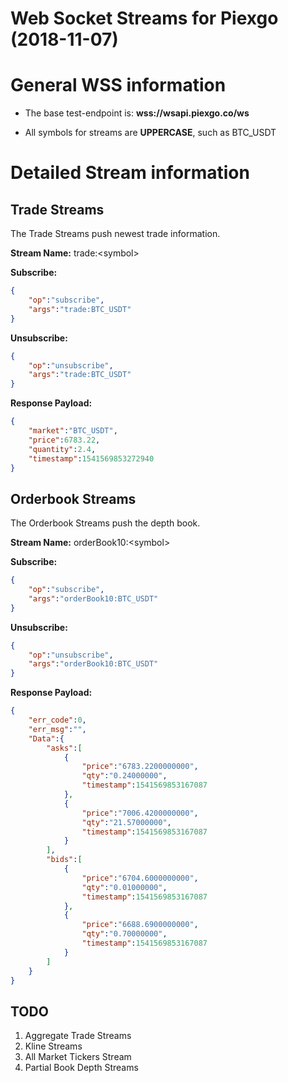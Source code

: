 # Web Socket Streams for Piexgo (2018-11-07)

# General WSS information

* The base test-endpoint is: **wss://wsapi.piexgo.co/ws**

* All symbols for streams are **UPPERCASE**, such as BTC_USDT

  

# Detailed Stream information

## Trade Streams

The Trade Streams push newest trade information.

  

**Stream Name:** trade:\<symbol>

**Subscribe:**
```json
{
    "op":"subscribe",
    "args":"trade:BTC_USDT"
}
```
**Unsubscribe:**
```json
{
    "op":"unsubscribe",
    "args":"trade:BTC_USDT"
}
```

**Response Payload:**

```json
{
    "market":"BTC_USDT",
    "price":6783.22,
    "quantity":2.4,
    "timestamp":1541569853272940
}
```

  

## Orderbook Streams

The Orderbook Streams push the depth book.

  

**Stream Name:** orderBook10:\<symbol>

**Subscribe:**
```json
{
    "op":"subscribe",
    "args":"orderBook10:BTC_USDT"
}
```
**Unsubscribe:**
```json
{
    "op":"unsubscribe",
    "args":"orderBook10:BTC_USDT"
}
```
**Response Payload:**
```json
{
    "err_code":0,
    "err_msg":"",
    "Data":{
        "asks":[
            {
                "price":"6783.2200000000",
                "qty":"0.24000000",
                "timestamp":1541569853167087
            },
            {
                "price":"7006.4200000000",
                "qty":"21.57000000",
                "timestamp":1541569853167087
            }
        ],
        "bids":[
            {
                "price":"6704.6000000000",
                "qty":"0.01000000",
                "timestamp":1541569853167087
            },
            {
                "price":"6688.6900000000",
                "qty":"0.70000000",
                "timestamp":1541569853167087
            }
        ]
    }
}
```

## TODO
1. Aggregate Trade Streams
2. Kline Streams
3. All Market Tickers Stream
4. Partial Book Depth Streams
